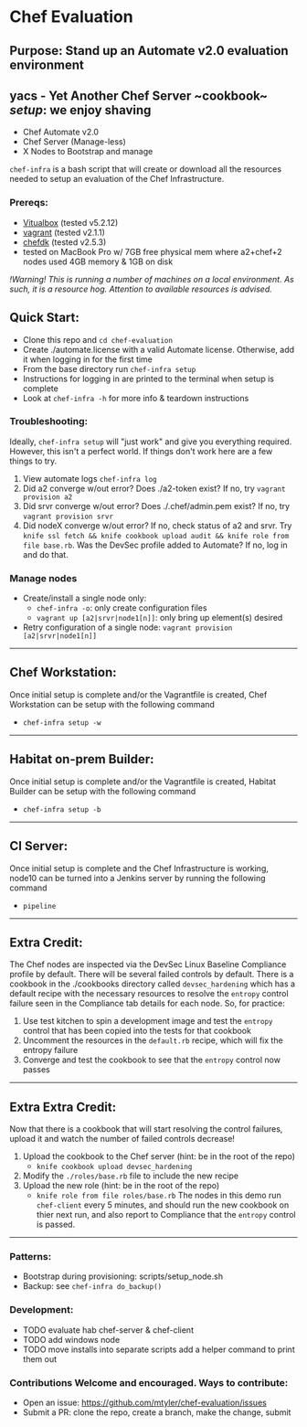 # Chef Evaluation
## Purpose: Stand up an Automate v2.0 evaluation environment 
## yacs - Yet Another Chef Server ~cookbook~ _setup_: we enjoy shaving
- Chef Automate v2.0
- Chef Server (Manage-less)
- X Nodes to Bootstrap and manage

`chef-infra` is a bash script that will create or download all the resources needed to
setup an evaluation of the Chef Infrastructure.

### Prereqs:
- [Vitualbox](https://www.virtualbox.org/wiki/Downloads) (tested v5.2.12)
- [vagrant](https://www.vagrantup.com/downloads.html) (tested v2.1.1)
- [chefdk](https://downloads.chef.io/chefdk/3.0.36) (tested v2.5.3)
- tested on MacBook Pro w/ 7GB free physical mem where a2+chef+2 nodes used 4GB memory & 1GB on disk

_!Warning! This is running a number of machines on a local environment.  As such,
it is a resource hog. Attention to available resources is advised._

## Quick Start:
- Clone this repo and `cd chef-evaluation`
- Create ./automate.license with a valid Automate license. Otherwise, add it when logging in for the first time
- From the base directory run `chef-infra setup`
- Instructions for logging in are printed to the terminal when setup is complete
- Look at `chef-infra -h` for more info & teardown instructions

### Troubleshooting:
Ideally, `chef-infra setup` will "just work" and give you everything required.  However, this isn't a perfect world.  If things don't work here are a few things to try.
1. View automate logs `chef-infra log`
1. Did a2 converge w/out error? Does ./a2-token exist? If no, try `vagrant provision a2`
1. Did srvr converge w/out error? Does ./.chef/admin.pem exist? If no, try `vagrant provision srvr`
1. Did nodeX converge w/out error? If no, check status of a2 and srvr.  Try `knife ssl fetch && knife cookbook upload audit && knife role from file base.rb`.  Was the DevSec profile added to Automate? If no, log in and do that.

### Manage nodes
- Create/install a single node only:
  - `chef-infra -o`: only create configuration files
  - `vagrant up [a2|srvr|node1[n]]`: only bring up element(s) desired
- Retry configuration of a single node: `vagrant provision [a2|srvr|node1[n]]`

---
## Chef Workstation:
Once initial setup is complete and/or the Vagrantfile is created, Chef Workstation can be
setup with the following command
- `chef-infra setup -w`

---
## Habitat on-prem Builder:
Once initial setup is complete and/or the Vagrantfile is created, Habitat Builder can be
setup with the following command
- `chef-infra setup -b`


---
## CI Server:
Once initial setup is complete and the Chef Infrastructure is working, node10 can be turned into a Jenkins server by running the following command
- `pipeline`

---
## Extra Credit:
The Chef nodes are inspected via the DevSec Linux Baseline Compliance profile by default. There will be several failed controls by default. There is a cookbook in the ./cookbooks directory called `devsec_hardening` which has a default recipe with the necessary resources to resolve the `entropy` control failure seen in the Compliance tab details for each node. So, for practice:
  1. Use test kitchen to spin a development image and test the `entropy` control that has been copied into the tests for that cookbook
  2. Uncomment the resources in the `default.rb` recipe, which will fix the entropy failure
  3. Converge and test the cookbook to see that the `entropy` control now passes

---
## Extra Extra Credit:
Now that there is a cookbook that will start resolving the control failures, upload it and watch the number of failed controls decrease!
  1. Upload the cookbook to the Chef server (hint: be in the root of the repo)
      - `knife cookbook upload devsec_hardening`
  2. Modify the `./roles/base.rb` file to include the new recipe
  3. Upload the new role (hint: be in the root of the repo)
      - `knife role from file roles/base.rb`
The nodes in this demo run `chef-client` every 5 minutes, and should run the new cookbook on thier next run, and also report to Compliance that the `entropy` control is passed.

---
### Patterns:
- Bootstrap during provisioning: scripts/setup_node.sh
- Backup: see `chef-infra do_backup()`

### Development:
- TODO evaluate hab chef-server & chef-client
- TODO add windows node
- TODO move installs into separate scripts add a helper command to print them out

### Contributions Welcome and encouraged.  Ways to contribute:
- Open an issue: https://github.com/mtyler/chef-evaluation/issues
- Submit a PR: clone the repo, create a branch, make the change, submit
